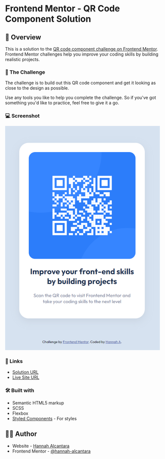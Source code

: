 # Frontend Mentor - QR Code Component Solution

## 📄 Overview

This is a solution to the [QR code component challenge on Frontend Mentor](https://www.frontendmentor.io/challenges/qr-code-component-iux_sIO_H). Frontend Mentor challenges help you improve your coding skills by building realistic projects.

### 🎯 The Challenge

The challenge is to build out this QR code component and get it looking as close to the design as possible.

Use any tools you like to help you complete the challenge. So if you've got something you'd like to practice, feel free to give it a go.

### 💻 Screenshot

![Desktop](/images/screenshot-qr-component.PNG)

### 🔗 Links

- [Solution URL](https://github.com/hannah-alcantara/fm-qr-code-component)
- [Live Site URL](https://hannah-alcantara.github.io/fm-qr-code-component/)

### 🛠️ Built with

- Semantic HTML5 markup
- SCSS
- Flexbox
- [Styled Components](https://styled-components.com/) - For styles

## 👩‍💻 Author

- Website - [Hannah Alcantara](#)
- Frontend Mentor - [@hannah-alcantara](https://www.frontendmentor.io/profile/hannah-alcantara)
